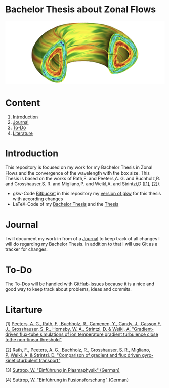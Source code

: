 # Bachelor Thesis about Zonal Flows
![alt text](/bachelorthesis/Pictures/Zonal_Flow.PNG)

# Content

1. [Introduction](#introduction)
2. [Journal](journal/JOURNAL.md)
3. [To-Do](#to-do)
4. [Literature](#litarture)

# Introduction 
This repository is focused on my work for my Bachelor Thesis in Zonal Flows and the convergence of the wavelength with the box size. This Thesis is based on the works of Rath,F. and Peeters,A. G. and Buchholz,R. and Grosshauser,S. R. and Migliano,P. and Weikl,A. and Strintzi,D ([[1]](https://doi.org/10.1063/1.4952621), [[2]](https://doi.org/10.1063/1.4961231)).

* gkw-Code [Bitbucket](https://bitbucket.org/gkw/gkw/wiki/Home) in this repository my [version of gkw](/gkw/) for this thesis with according changes
* LaTeX-Code of my [Bachelor Thesis](/bachelorthesis) and the [Thesis](/bachelorthesis/ZonalFlow.pdf) 

# Journal
I will document my work in from of a [Journal](journal/JOURNAL.md) to keep track of all changes I will do regarding my Bachelor Thesis. In addition to that I will use Git as a tracker for changes.


# To-Do
The To-Dos will be handled with [GitHub-Issues](https://github.com/ManeLippert/Bachelorthesis-ZonalFlows/issues) because it is a nice and good way to keep track about problems, ideas and commits.

# Litarture
[1] [Peeters, A. G., Rath, F., Buchholz, R., Camenen, Y., Candy, J., Casson,F. J., Grosshauser, S. R., Hornsby, W. A., Strintzi, D. & Weikl, A. "Gradient-driven flux-tube simulations of ion temperature gradient turbulence close tothe non-linear threshold"](/literature/Peeters%2C%20Rath%2C%20Buchholz%20-%20Gradient-driven%20flux-tube%20simulations%20of%20ion%20temperature%20gradient%20turbulence%20close%20to%20the%20non-linear%20threshold%20(Paper%2C%202016).pdf)

[2] [Rath, F., Peeters, A. G., Buchholz, R., Grosshauser, S. R., Migliano, P.,Weikl, A. & Strintzi, D. "Comparison of gradient and flux driven gyro-kineticturbulent transport"](/literature/Peeters%2C%20Rath%2C%20Buchholz%20-%20Comparison%20of%20gradient%20and%20flux%20driven%20gyro-%0Akinetic%20turbulent%20transport%20(Paper%2C%202016).pdf)

[3] [Suttrop, W. "Einführung in Plasmaphysik" (German)](/literature/Suttrop%20-%20Einfuehrung%20in%20Plasmaphysik/EinfuehrungPlasma.md)

[4] [Suttrop, W. "Einführung in Fusionsforschung" (German)](/literature/Suttrop%20-%20Einfuehrung%20in%20Fusionsforschung/EinfuehrungFusion.md)

